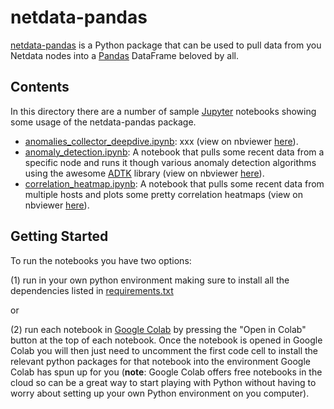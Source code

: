 # netdata-pandas

[netdata-pandas](https://github.com/netdata/netdata-pandas/tree/master/) is a Python package that can be used to pull data from you Netdata nodes into a [Pandas](https://pandas.pydata.org/pandas-docs/stable/index.html) DataFrame beloved by all.

## Contents

In this directory there are a number of sample [Jupyter](https://jupyter.org/) notebooks showing some usage of the netdata-pandas package.

- [anomalies_collector_deepdive.ipynb](anomalies_collector_deepdive.ipynb): xxx (view on nbviewer [here](https://nbviewer.jupyter.org/github/netdata/community/blob/main/netdata-agent-api/netdata-pandas/anomalies_collector_deepdive.ipynb)).
- [anomaly_detection.ipynb](anomaly_detection.ipynb): A notebook that pulls some recent data from a specific node and runs it though various anomaly detection algorithms using the awesome [ADTK](https://adtk.readthedocs.io/en/stable/index.html) library (view on nbviewer [here](https://nbviewer.jupyter.org/github/netdata/community/blob/main/netdata-agent-api/netdata-pandas/anomaly_detection.ipynb)).
- [correlation_heatmap.ipynb](correlation_heatmap.ipynb): A notebook that pulls some recent data from multiple hosts and plots some pretty correlation heatmaps (view on nbviewer [here](https://nbviewer.jupyter.org/github/netdata/community/blob/main/netdata-agent-api/netdata-pandas/anomaly_detection.ipynb)). 
 

## Getting Started

To run the notebooks you have two options:

(1) run in your own python environment making sure to install all the dependencies listed in [requirements.txt](requirements.txt) 

or

(2) run each notebook in [Google Colab](https://colab.research.google.com/) by pressing the "Open in Colab" button at the top of each notebook. Once the notebook is opened in Google Colab you will then just need to uncomment the first code cell to install the relevant python packages for that notebook into the environment Google Colab has spun up for you (**note**: Google Colab offers free notebooks in the cloud so can be a great way to start playing with Python without having to worry about setting up your own Python environment on you computer). 
